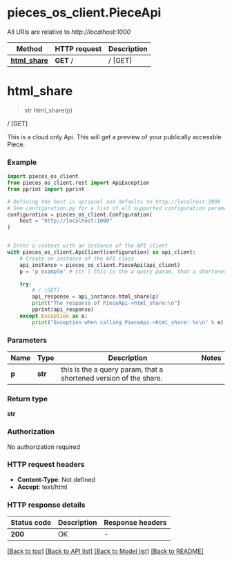 # pieces_os_client.PieceApi

All URIs are relative to *http://localhost:1000*

Method | HTTP request | Description
------------- | ------------- | -------------
[**html_share**](PieceApi#html_share) | **GET** / | / [GET]


# **html_share**
> str html_share(p)

/ [GET]

This is a cloud only Api. This will get a preview of your publically accessble Piece.

### Example


```python
import pieces_os_client
from pieces_os_client.rest import ApiException
from pprint import pprint

# Defining the host is optional and defaults to http://localhost:1000
# See configuration.py for a list of all supported configuration parameters.
configuration = pieces_os_client.Configuration(
    host = "http://localhost:1000"
)


# Enter a context with an instance of the API client
with pieces_os_client.ApiClient(configuration) as api_client:
    # Create an instance of the API class
    api_instance = pieces_os_client.PieceApi(api_client)
    p = 'p_example' # str | this is the a query param, that a shortened version of the share.

    try:
        # / [GET]
        api_response = api_instance.html_share(p)
        print("The response of PieceApi->html_share:\n")
        pprint(api_response)
    except Exception as e:
        print("Exception when calling PieceApi->html_share: %s\n" % e)
```



### Parameters


Name | Type | Description  | Notes
------------- | ------------- | ------------- | -------------
 **p** | **str**| this is the a query param, that a shortened version of the share. | 

### Return type

**str**

### Authorization

No authorization required

### HTTP request headers

 - **Content-Type**: Not defined
 - **Accept**: text/html

### HTTP response details

| Status code | Description | Response headers |
|-------------|-------------|------------------|
**200** | OK |  -  |

[[Back to top]](#) [[Back to API list]](../README#documentation-for-api-endpoints) [[Back to Model list]](../README#documentation-for-models) [[Back to README]](../README)

